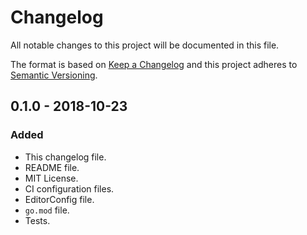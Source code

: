 # Changelog
All notable changes to this project will be documented in this file.

The format is based on [Keep a Changelog](http://keepachangelog.com/en/1.0.0/)
and this project adheres to [Semantic Versioning](http://semver.org/spec/v2.0.0.html).

## 0.1.0 - 2018-10-23
### Added
- This changelog file.
- README file.
- MIT License.
- CI configuration files.
- EditorConfig file.
- `go.mod` file.
- Tests.

